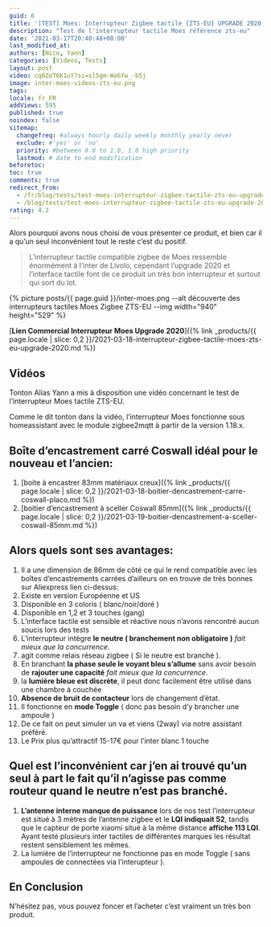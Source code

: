 ```yaml
---
guid: 6
title: '[TEST] Moes: Interrupteur Zigbee tactile {ZTS-EU} UPGRADE 2020'
description: "Test de l'interrupteur tactile Moes référence zts-eu"
date: '2021-03-17T20:40:48+00:00'
last_modified_at:
authors: [Nico, Yann]
categories: [Videos, Tests]
layout: post
video: cq0ZeT6K1uY?si=sl5gm-Wa6Yw_-b5j
image: inter-moes-videos-zts-eu.png
tags:
locale: fr_FR
addViews: 595
published: true
noindex: false
sitemap:
  changefreq: #always hourly daily weekly monthly yearly never
  exclude: #'yes' or 'no'
  priority: #between 0.0 to 1.0, 1.0 high priority
  lastmod: # date to end modification
beforetoc:
toc: true
comments: true
redirect_from:
  - /fr/blog/tests/test-moes-interrupteur-zigbee-tactile-zts-eu-upgrade-2020/
  - /blog/tests/test-moes-interrupteur-zigbee-tactile-zts-eu-upgrade-2020/
rating: 4.2
---
```

Alors pourquoi avons nous choisi de vous présenter ce produit, et bien car il a qu’un seul inconvénient tout le reste c’est du positif.

> L’interrupteur tactile compatible zigbee de Moes ressemble énormément à l’inter de Livolo, cependant l’upgrade 2020 et l’interface tactile font de ce produit un très bon interrupteur et surtout qui sort du lot.

{% picture posts/{{ page.guid }}/inter-moes.png --alt découverte des interrupteurs tactiles Moes Zigbee ZTS-EU --img width="940" height="529" %}

[**Lien Commercial Interrupteur Moes Upgrade 2020**]({% link _products/{{ page.locale | slice: 0,2 }}/2021-03-18-interrupteur-zigbee-tactile-moes-zts-eu-upgrade-2020.md %})

## Vidéos

Tonton Alias Yann a mis à disposition une vidéo concernant le test de l’interrupteur Moes tactile ZTS-EU.

Comme le dit tonton dans la vidéo, l’interrupteur Moes fonctionne sous homeassistant avec le module zigbee2mqtt à partir de la version 1.18.x.

## Boîte d’encastrement carré Coswall idéal pour le nouveau et l’ancien:

1. [boite à encastrer 83mm matériaux creux]({% link _products/{{ page.locale | slice: 0,2 }}/2021-03-18-boitier-dencastrement-carre-coswall-placo.md %})
2. [boitier d’encastrement à sceller Coswall 85mm]({% link _products/{{ page.locale | slice: 0,2 }}/2021-03-19-boitier-dencastrement-a-sceller-coswall-85mm.md %})

## Alors quels sont ses avantages:

1. Il a une dimension de 86mm de côté ce qui le rend compatible avec les boîtes d’encastrements carrées d’ailleurs on en trouve de très bonnes sur Aliexpress lien ci-dessus:
2. Existe en version Européenne et US
3. Disponible en 3 coloris ( blanc/noir/doré )
4. Disponible en 1,2 et 3 touches (gang)
5. L’interface tactile est sensible et réactive nous n’avons rencontré aucun soucis lors des tests
6. L’interrupteur intègre **le neutre ( branchement non obligatoire )** <span class="has-inline-color has-vivid-red-color">*fait mieux que la concurrence*.</span>
7. agit comme relais réseau zigbee ( Si le neutre est branché ).
8. En branchant **la phase seule le voyant bleu s’allume** sans avoir besoin de **rajouter une capacité** <span class="has-inline-color has-vivid-red-color">*fait mieux que la concurrence*.</span>
9. la **lumière bleue est discrète**, il peut donc facilement être utilisé dans une chambre à couchée
10. **Absence de bruit de contacteur** lors de changement d’état.
11. Il fonctionne en **mode Toggle** ( donc pas besoin d’y brancher une ampoule )
12. De ce fait on peut simuler un va et viens (2way) via notre assistant préféré.
13. Le Prix plus qu’attractif 15-17€ pour l’inter blanc 1 touche

## Quel est l’inconvénient car j’en ai trouvé qu’un seul à part le fait qu’il n’agisse pas comme routeur quand le neutre n’est pas branché.

1. **L’antenne interne manque de puissance** lors de nos test l’interrupteur est situé à 3 mètres de l’antenne zigbee et le **LQI indiquait 52**, tandis que le capteur de porte xiaomi situé à la même distance **affiche 113 LQI**. Ayant testé plusieurs inter tactiles de différentes marques les résultat restent sensiblement les mêmes.
2. La lumière de l’interrupteur ne fonctionne pas en mode Toggle ( sans ampoules de connectées via l’interupteur ).

## En Conclusion

N’hésitez pas, vous pouvez foncer et l’acheter c’est vraiment un très bon produit.
